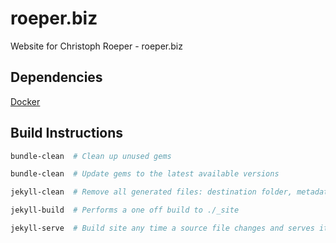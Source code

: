 # roeper.biz
Website for Christoph Roeper - roeper.biz

## Dependencies
[Docker](https://www.docker.com/)

## Build Instructions

```bash
bundle-clean  # Clean up unused gems
```

```bash
bundle-clean  # Update gems to the latest available versions
```

```bash
jekyll-clean  # Remove all generated files: destination folder, metadata file, Sass and Jekyll cache
```

```bash
jekyll-build  # Performs a one off build to ./_site
```

```bash
jekyll-serve  # Build site any time a source file changes and serves it locally
```
